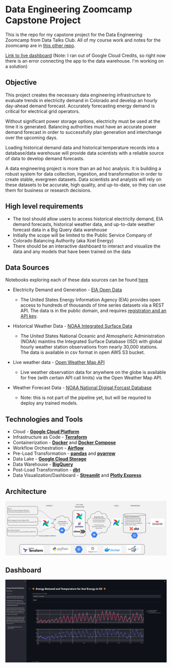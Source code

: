 # Data Engineering Zoomcamp Capstone Project

This is the repo for my capstone project for the Data Engineering Zoomcamp from Data Talks Club. All of my course work and notes for the zoomcamp are in [this other repo](https://github.com/mharty3/data_engineering_zoomcamp_2022).

[Link to live dashboard](https://share.streamlit.io/mharty3/energy_data_exploration/04_dashboard/app.py) (Note: I ran out of Google Cloud Credits, so right now there is an error connecting the app to the data warehouse. I'm working on a solution)

## Objective

This project creates the necessary data engineering infrastructure to evaluate trends in electricity demand in Colorado and develop an hourly day-ahead demand forecast. Accurately forecasting energy demand is critical for electrical grid operators. 

Without significant power storage options, electricity must be used at the time it is generated. Balancing authorities must have an accurate power demand forecast in order to successfully plan generation and interchange over the upcoming days.

Loading historical demand data and historical temperature records into a database/data warehouse will provide data scientists with a reliable source of data to develop demand forecasts.

A data engineering project is more than an ad hoc analysis. It is building a robust system for data collection, ingestion, and transformation in order to create stable, evergreen datasets. Data scientists and analysts will rely on these datasets to be accurate, high quality, and up-to-date, so they can use them for business or research decisions.


## High level requirements

* The tool should allow users to access historical electricity demand, EIA demand forecasts, historical weather data, and up-to-date weather forecast data in a Big Query data warehouse
* Initially the scope will be limited to the Public Service Company of Colorado Balancing Authority (aka Xcel Energy)
* There should be an interactive dashboard to interact and visualize the data and any models that have been trained on the data

## Data Sources
Notebooks exploring each of these data sources can be found [here](00_data_source_exploration)

* Electricity Demand and Generation - [EIA Open Data](https://www.eia.gov/opendata/)
  * The United States Energy Information Agency (EIA) provides open access to hundreds of thousands of time series datasets via a REST API. The data is in the public domain, and requires [registraton and an API key](https://www.eia.gov/opendata/register.php).

* Historical Weather Data - [NOAA Integrated Surface Data](https://registry.opendata.aws/noaa-isd/)
  * The United States National Oceanic and Atmospheric Administration (NOAA) maintins the Integrated Surface Database (ISD) with global hourly weather station observations from nearly 30,000 stations. The data is available in csv format in open AWS S3 bucket.

* Live weather data - [Open Weather Map API](https://openweathermap.org/)
  * Live weather observation data for anywhere on the globe is available for free (with certain API call limits) via the Open Weather Map API.

* Weather Forecast Data - [NOAA National Digigal Forcast Database](https://registry.opendata.aws/noaa-ndfd/)
  * Note: this is not part of the pipeline yet, but will be requried to deploy any trained models.


## Technologies and Tools
- Cloud - [**Google Cloud Platform**](https://cloud.google.com)
- Infrastructure as Code - [**Terraform**](https://www.terraform.io)
- Containerization - [**Docker**](https://www.docker.com) and [**Docker Compose**](https://docs.docker.com/compose/)
- Workflow Orchestration - [**Airflow**](https://airflow.apache.org)
- Pre-Load Transformation - [**pandas**](https://pandas.pydata.org/) and [**pyarrow**](https://arrow.apache.org/docs/python/index.html)
- Data Lake - [**Google Cloud Storage**](https://cloud.google.com/storage)
- Data Warehouse - [**BigQuery**](https://cloud.google.com/bigquery)
- Post-Load Transformation - [**dbt**](https://www.getdbt.com)
- Data Visualization/Dashboard - [**Streamlit**](https://streamlit.io/) and [**Plotly Express**](https://plotly.com/python/plotly-express/)


## Architecture
![](img/Architecture.PNG)


## Dashboard
![](img/dashboard.PNG)

